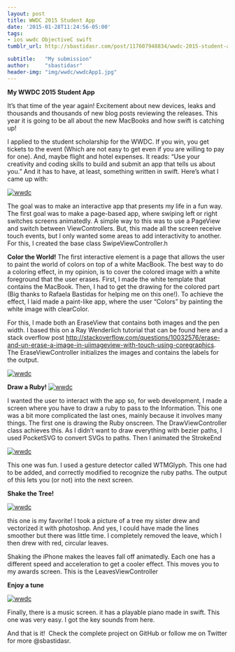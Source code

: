 ```yaml
---
layout: post
title: WWDC 2015 Student App
date: '2015-01-28T11:24:56-05:00'
tags:
- ios wwdc ObjectiveC swift
tumblr_url: http://sbastidasr.com/post/117607948834/wwdc-2015-student-app

subtitle:   "My submission"
author:     "sbastidasr"
header-img: "img/wwdc/wwdcApp1.jpg"
---
```

**My WWDC 2015 Student App**

It’s that time of the year again! Excitement about new devices, leaks and thousands and thousands of new blog posts reviewing the releases. This year it is going to be all about the new MacBooks and how swift is catching up!

I applied to the student scholarship for the WWDC. If you win, you get tickets to the event (Which are not easy to get even if you are willing to pay for one). And, maybe flight and hotel expenses. It reads: “Use your creativity and coding skills to build and submit an app that tells us about you.” And it has to have, at least, something written in swift. Here’s what I came up with:

<a href="#">
    <img src="{{ site.baseurl }}/img/wwdc/wwdcApp2.png" alt="wwdc">
</a>

The goal was to make an interactive app that presents my life in a fun way. The first goal was to make a page-based app, where swiping left or right switches screens animatedly. A simple way to this was to use a PageView and switch between ViewControllers. But, this made all the screen receive touch events, but I only wanted some areas to add interactivity to another. For this, I created the base class SwipeViewController.h

**Color the World!**
The first interactive element is a page that allows the user to paint the world of colors on top of a white MacBook. The best way to do a coloring effect, in my opinion, is to cover the colored image with a white foreground that the user erases. First, I made the white template that contains the MacBook. Then, I had to get the drawing for the colored part (Big thanks to Rafaela Bastidas for helping me on this one!). To achieve the effect, I laid made a paint-like app, where the user “Colors” by painting the white image with clearColor.

For this, I made both an EraseView that contains both images and the pen width. I based this on a Ray Wenderlich tutorial that can be found here and a stack overflow post http://stackoverflow.com/questions/10032576/erase-and-un-erase-a-image-in-uiimageview-with-touch-using-coregraphics. The EraseViewController initializes the images and contains the labels for the output.

<a href="#">
    <img src="{{ site.baseurl }}/img/wwdc/wwdcApp3.png" alt="wwdc">
</a>

**Draw a Ruby!**
<a href="#">
    <img src="{{ site.baseurl }}/img/wwdc/wwdcApp4.png" alt="wwdc">
</a>

I wanted the user to interact with the app so, for web development, I made a screen where you have to draw a ruby to pass to the Information. This one was a bit more complicated the last ones, mainly because it involves many things. The first one is drawing the Ruby onscreen. The DrawViewController class achieves this. As I didn’t want to draw everything with bezier paths, I used PocketSVG to convert SVGs to paths. Then I animated the StrokeEnd

<a href="#">
    <img src="{{ site.baseurl }}/img/wwdc/wwdcApp5.png" alt="wwdc">
</a>

This one was fun. I used a gesture detector called WTMGlyph. This one had to be added, and correctly modified to recognize the ruby paths. The output of this lets you (or not) into the next screen.

**Shake the Tree!**

<a href="#">
    <img src="{{ site.baseurl }}/img/wwdc/wwdcApp6.png" alt="wwdc">
</a>

this one is my favorite! I took a picture of a tree my sister drew and vectorized it with photoshop. And yes, I could have made the lines smoother but there was little time. I completely removed the leave, which I then drew with red, circular leaves.

Shaking the iPhone makes the leaves fall off animatedly. Each one has a different speed and acceleration to get a cooler effect. This moves you to my awards screen. This is the LeavesViewController

**Enjoy a tune**

<a href="#">
    <img src="{{ site.baseurl }}/img/wwdc/wwdcApp7.png" alt="wwdc">
</a>

Finally, there is a music screen. it has a playable piano made in swift. This one was very easy. I got the key sounds from here.

And that is it!  Check the complete project on GitHub or follow me on Twitter for more @sbastidasr.

